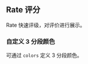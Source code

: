 <div class="demo-header">
<p class="overviewicon">
  <span class="wapi-ui-alert"/>
</p>

## Rate 评分

<nova-uxlink widget-name="Rate"></nova-uxlink>

Rate 快速评级，对评价进行展示。
</div>

### 自定义 3 分段颜色

可通过 `colors` 定义 3 分段颜色。

<nova-demo-view link="rate/custom-3-threshold-colors.vue"></nova-demo-view>

<br />
